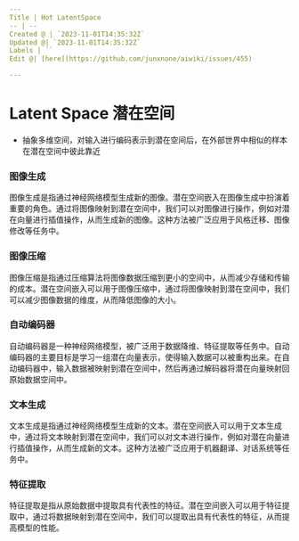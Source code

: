 ```yaml
---
Title | Hot LatentSpace
-- | --
Created @ | `2023-11-01T14:35:32Z`
Updated @| `2023-11-01T14:35:32Z`
Labels | ``
Edit @| [here](https://github.com/junxnone/aiwiki/issues/455)

---
```

# Latent Space 潜在空间
- 抽象多维空间，对输入进行编码表示到潜在空间后，在外部世界中相似的样本在潜在空间中彼此靠近


### 图像生成

图像生成是指通过神经网络模型生成新的图像。潜在空间嵌入在图像生成中扮演着重要的角色。通过将图像映射到潜在空间中，我们可以对图像进行操作，例如对潜在向量进行插值操作，从而生成新的图像。这种方法被广泛应用于风格迁移、图像修改等任务中。

### 图像压缩

图像压缩是指通过压缩算法将图像数据压缩到更小的空间中，从而减少存储和传输的成本。潜在空间嵌入可以用于图像压缩中，通过将图像映射到潜在空间中，我们可以减少图像数据的维度，从而降低图像的大小。

### 自动编码器

自动编码器是一种神经网络模型，被广泛用于数据降维、特征提取等任务中。自动编码器的主要目标是学习一组潜在向量表示，使得输入数据可以被重构出来。在自动编码器中，输入数据被映射到潜在空间中，然后再通过解码器将潜在向量映射回原始数据空间中。

### 文本生成

文本生成是指通过神经网络模型生成新的文本。潜在空间嵌入可以用于文本生成中，通过将文本映射到潜在空间中，我们可以对文本进行操作，例如对潜在向量进行插值操作，从而生成新的文本。这种方法被广泛应用于机器翻译、对话系统等任务中。

### 特征提取

特征提取是指从原始数据中提取具有代表性的特征。潜在空间嵌入可以用于特征提取中，通过将数据映射到潜在空间中，我们可以提取出具有代表性的特征，从而提高模型的性能。
